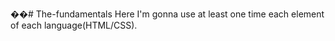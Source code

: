 ��#   T h e - f u n d a m e n t a l s  
 Here I'm gonna use at least one time each element of each language(HTML/CSS).
